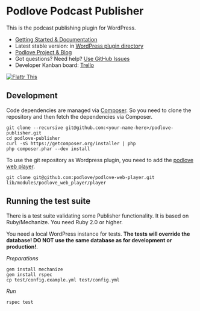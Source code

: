 # Podlove Podcast Publisher

This is the podcast publishing plugin for WordPress.

- [Getting Started & Documentation][6]
- Latest stable version: in [WordPress plugin directory][3]
- [Podlove Project & Blog][7]
- Got questions? Need help? [Use GitHub Issues][5]
- Developer Kanban board: [Trello][4]

[![Flattr This][2]][1]

  [1]: http://flattr.com/thing/728463/Podlove-Podcasting-Plugin-for-WordPress
  [2]: http://api.flattr.com/button/flattr-badge-large.png (Flattr This)
  [3]: http://wordpress.org/plugins/podlove-podcasting-plugin-for-wordpress/
  [4]: https://trello.com/b/zB4mKQlD/podlove-publisher
  [5]: https://github.com/podlove/podlove-publisher/issues
  [6]: http://docs.podlove.org/publisher/
  [7]: http://podlove.org/

## Development

Code dependencies are managed via [Composer](http://getcomposer.org/). So you need to clone the repository and then fetch the dependencies via Composer.

```
git clone --recursive git@github.com:<your-name-here>/podlove-publisher.git
cd podlove-publisher
curl -sS https://getcomposer.org/installer | php
php composer.phar --dev install
```

To use the git repository as Wordpress plugin, you need to add the [podlove web player](https://github.com/podlove/podlove-web-player).

```
git clone git@github.com:podlove/podlove-web-player.git lib/modules/podlove_web_player/player
```

## Running the test suite

There is a test suite validating some Publisher functionality. It is based on Ruby/Mechanize. You need Ruby 2.0 or higher.

You need a local WordPress instance for tests. **The tests will override the database! DO NOT use the same database as for development or production!**.

*Preparations*

```
gem install mechanize
gem install rspec
cp test/config.example.yml test/config.yml 
```

*Run*

```
rspec test
```